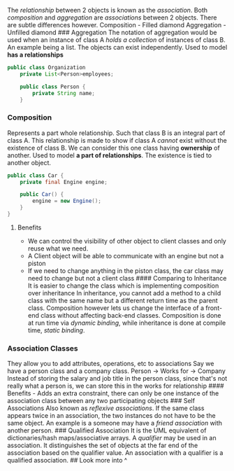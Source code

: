 The *relationship* between 2 objects is known as the *association*. Both
*composition* and *aggregation* are *associations* between 2 objects.
There are subtle differences however. Composition - Filled diamond
Aggregation - Unfilled diamond \### Aggregation The notation of
aggregation would be used when an instance of class A *holds a
collection* of instances of class B. An example being a list. The
objects can exist independently. Used to model **has a relationships**

``` java
public class Organization
    private List<Person>employees;

    public class Person {
        private String name;
    }
```

### Composition

Represents a part whole relationship. Such that class B is an integral
part of class A. This relationship is made to show if class A *cannot*
exist without the existence of class B. We can consider this one class
having **ownership** of another. Used to model **a part of
relationships**. The existence is tied to another object.

``` java
public class Car {
    private final Engine engine;

    public Car() {
        engine = new Engine();
    }
}
```

1.  Benefits

    - We can control the visibility of other object to client classes
      and only reuse what we need.
    - A Client object will be able to communicate with an engine but not
      a piston
    - If we need to change anything in the piston class, the car class
      may need to change but not a client class \#### Comparing to
      Inheritance It is easier to change the class which is implementing
      composition over inheritance In inheritance, you cannot add a
      method to a child class with the same name but a different return
      time as the parent class. Composition however lets us change the
      interface of a front-end class without affecting back-end classes.
      Composition is done at run time via *dynamic binding*, while
      inheritance is done at compile time, *static binding*.

### Association Classes

They allow you to add attributes, operations, etc to associations Say we
have a person class and a company class. Person -\> Works for -\>
Company Instead of storing the salary and job title in the person class,
since that\'s not really what a person is, we can store this in the
works for relationship \#### Benefits - Adds an extra constraint, there
can only be one instance of the association class between any two
participating objects \### Self Associations Also known as *reflexive
associations*. If the same class appears twice in an association, the
two instances do not have to be the same object. An example is a someone
may have a *friend association* with another person. \### Qualified
Association It is the UML equivalent of dictionaries/hash
maps/associative arrays. A *qualifier* may be used in an association. It
distinguishes the set of objects at the far end of the association based
on the qualifier value. An association with a qualifier is a qualified
association. \## Look more into \^
